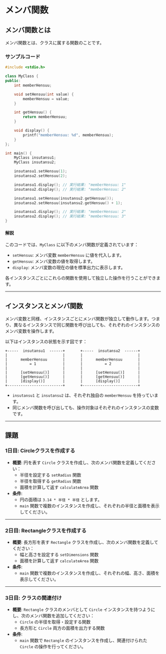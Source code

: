 # メンバ関数

## メンバ関数とは

メンバ関数とは、クラスに属する関数のことです。

### サンプルコード

```cpp
#include <stdio.h>

class MyClass {
public:
    int memberHensuu;

    void setHensuu(int value) {
        memberHensuu = value;
    }

    int getHensuu() {
        return memberHensuu;
    }

    void display() {
        printf("memberHensuu: %d", memberHensuu);
    }
};

int main() {
    MyClass insutansu1;
    MyClass insutansu2;

    insutansu1.setHensuu(1);
    insutansu2.setHensuu(2);

    insutansu1.display(); // 実行結果: "memberHensuu: 1"
    insutansu2.display(); // 実行結果: "memberHensuu: 2"

    insutansu1.setHensuu(insutansu2.getHensuu());
    insutansu2.setHensuu(insutansu2.getHensuu() + 1);

    insutansu1.display(); // 実行結果: "memberHensuu: 2"
    insutansu2.display(); // 実行結果: "memberHensuu: 3"
}
```

#### 解説
このコードでは、`MyClass` に以下のメンバ関数が定義されています：
- `setHensuu`: メンバ変数 `memberHensuu` に値を代入します。
- `getHensuu`: メンバ変数の値を取得します。
- `display`: メンバ変数の現在の値を標準出力に表示します。

各インスタンスごとにこれらの関数を使用して独立した操作を行うことができます。

---

## インスタンスとメンバ関数

メンバ変数と同様、インスタンスごとにメンバ関数が独立して動作します。つまり、異なるインスタンスで同じ関数を呼び出しても、それぞれのインスタンスのメンバ変数を操作します。

以下はインスタンスの状態を示す図です：

```
+-----  insutansu1  ------+       +-----  insutansu2  ------+
|                         |       |                         |
|      memberHensuu       |       |      memberHensuu       |
|          = 1            |       |          = 2            |
|                         |       |                         |
|      [setHensuu()]      |       |      [setHensuu()]      |
|      [getHensuu()]      |       |      [getHensuu()]      |
|      [display()]        |       |      [display()]        |
+-------------------------+       +-------------------------+
```

- `insutansu1` と `insutansu2` は、それぞれ独自の `memberHensuu` を持っています。
- 同じメンバ関数を呼び出しても、操作対象はそれぞれのインスタンスの変数です。

---

## 課題

### **1日目: Circleクラスを作成する**

- **概要**: 円を表す `Circle` クラスを作成し、次のメンバ関数を定義してください：
  - 半径を設定する `setRadius` 関数
  - 半径を取得する `getRadius` 関数
  - 面積を計算して返す `calculateArea` 関数
- **条件**:
  - 円の面積は `3.14 * 半径 * 半径` とします。
  - `main` 関数で複数のインスタンスを作成し、それぞれの半径と面積を表示してください。

---

### **2日目: Rectangleクラスを作成する**

- **概要**: 長方形を表す `Rectangle` クラスを作成し、次のメンバ関数を定義してください：
  - 幅と高さを設定する `setDimensions` 関数
  - 面積を計算して返す `calculateArea` 関数
- **条件**:
  - `main` 関数で複数のインスタンスを作成し、それぞれの幅、高さ、面積を表示してください。

---

### **3日目: クラスの関連付け**

- **概要**: `Rectangle` クラスのメンバとして `Circle` インスタンスを持つようにし、次のメンバ関数を追加してください：
  - `Circle` の半径を取得・設定する関数
  - 長方形と `Circle` 両方の面積を出力する関数
- **条件**:
  - `main` 関数で `Rectangle` のインスタンスを作成し、関連付けられた `Circle` の操作を行ってください。
